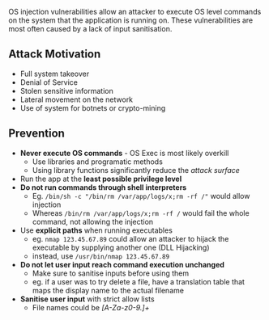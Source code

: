 OS injection vulnerabilities allow an attacker to execute OS level commands on the system that the application is running on. These vulnerabilities are most often caused by a lack of input sanitisation.

## Attack Motivation
- Full system takeover
- Denial of Service
- Stolen sensitive information
- Lateral movement on the network
- Use of system for botnets or crypto-mining

## Prevention
- **Never execute OS commands** - OS Exec is most likely overkill
	- Use libraries and programatic methods
	- Using library functions significantly reduce the *attack surface*
- Run the app at the **least possible privilege level**
- **Do not run commands through shell interpreters**
	- Eg. `/bin/sh -c "/bin/rm /var/app/logs/x;rm -rf /"` would allow injection
	- Whereas `/bin/rm /var/app/logs/x;rm -rf /` would fail the whole command, not allowing the injection
- Use **explicit paths** when running executables
	- eg. `nmap 123.45.67.89` could allow an attacker to hijack the executable by supplying another one (DLL Hijacking)
	- instead, use `/usr/bin/nmap 123.45.67.89`
- **Do not let user input reach command execution unchanged**
	- Make sure to sanitise inputs before using them
	- eg. if a user was to try delete a file, have a translation table that maps the display name to the actual filename
- **Sanitise user input** with strict allow lists
	- File names could be *[A-Za-z0-9.]+*

